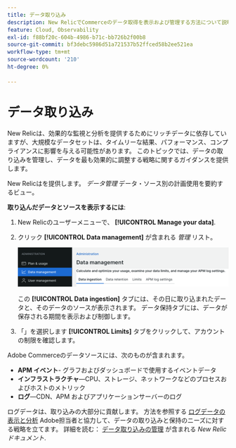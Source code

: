 ```yaml
---
title: データ取り込み
description: New RelicでCommerceのデータ取得を表示および管理する方法について説明します。
feature: Cloud, Observability
exl-id: f88bf20c-604b-4986-b71c-bb726b2f00b8
source-git-commit: bf3debc5986d51a721537b52ffced58b2ee521ea
workflow-type: tm+mt
source-wordcount: '210'
ht-degree: 0%

---
```


# データ取り込み

New Relicは、効果的な監視と分析を提供するためにリッチデータに依存していますが、大規模なデータセットは、タイムリーな結果、パフォーマンス、コンプライアンスに影響を与える可能性があります。 このトピックでは、データの取り込みを管理し、データを最も効果的に調整する戦略に関するガイダンスを提供します。

New Relicはを提供します。 _データ管理_ データ・ソース別の計画使用を要約するビュー。

**取り込んだデータとソースを表示するには**:

1. New Relicのユーザーメニューで、 **[!UICONTROL Manage your data]**.
1. クリック **[!UICONTROL Data management]** が含まれる _管理_ リスト。

   ![データ管理](../../assets/new-relic/data-ingestion.png)

   この **[!UICONTROL Data ingestion]** タブには、その日に取り込まれたデータと、そのデータのソースが表示されます。
データ保持タブには、データが保存される期間を表示および制御します。

1. 「」を選択します **[!UICONTROL Limits]** タブをクリックして、アカウントの制限を確認します。

Adobe Commerceのデータソースには、次のものが含まれます。

- **APM イベント**- グラフおよびダッシュボードで使用するイベントデータ
- **インフラストラクチャ**—CPU、ストレージ、ネットワークなどのプロセスおよびホストのメトリック
- **ログ**—CDN、APM およびアプリケーションサーバーのログ

ログデータは、取り込みの大部分に貢献します。 方法を参照する [ログデータの表示と分析](log-management.md#view-and-analyze-log-data) Adobe担当者と協力して、データの取り込みと保持のニーズに対する戦略を立てます。 詳細を読む： [データ取り込みの管理](https://docs.newrelic.com/docs/data-apis/manage-data/manage-data-coming-new-relic/) が含まれる _New Relic ドキュメント_.
